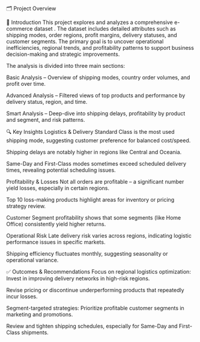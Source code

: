 🗂 Project Overview

📌 Introduction
This project explores and analyzes a comprehensive e-commerce dataset . The dataset includes detailed attributes such as shipping modes,
order regions, profit margins, delivery statuses, and customer segments.
The primary goal is to uncover operational inefficiencies, regional trends, and profitability patterns to support business decision-making and strategic improvements.

The analysis is divided into three main sections:

Basic Analysis – Overview of shipping modes, country order volumes, and profit over time.

Advanced Analysis – Filtered views of top products and performance by delivery status, region, and time.

Smart Analysis – Deep-dive into shipping delays, profitability by product and segment, and risk patterns.

🔍 Key Insights
Logistics & Delivery
Standard Class is the most used shipping mode, suggesting customer preference for balanced cost/speed.

Shipping delays are notably higher in regions like Central and Oceania.

Same-Day and First-Class modes sometimes exceed scheduled delivery times, revealing potential scheduling issues.

Profitability & Losses
Not all orders are profitable – a significant number yield losses, especially in certain regions.

Top 10 loss-making products highlight areas for inventory or pricing strategy review.

Customer Segment profitability shows that some segments (like Home Office) consistently yield higher returns.

Operational Risk
Late delivery risk varies across regions, indicating logistic performance issues in specific markets.

Shipping efficiency fluctuates monthly, suggesting seasonality or operational variance.

✅ Outcomes & Recommendations
Focus on regional logistics optimization: Invest in improving delivery networks in high-risk regions.

Revise pricing or discontinue underperforming products that repeatedly incur losses.

Segment-targeted strategies: Prioritize profitable customer segments in marketing and promotions.

Review and tighten shipping schedules, especially for Same-Day and First-Class shipments.
